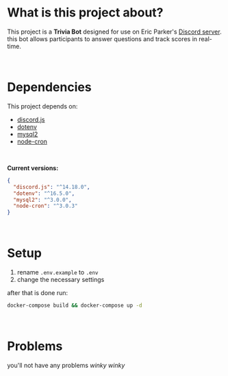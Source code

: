 # What is this project about?
This project is a **Trivia Bot** designed for use on Eric Parker's [Discord server](https://discord.gg/ericparker). this bot allows participants to answer questions and track scores in real-time.

<br>

# Dependencies
This project depends on:
* [discord.js](https://discord.js.org/)
* [dotenv](https://github.com/motdotla/dotenv)
* [mysql2](https://github.com/sidorares/node-mysql2)
* [node-cron](https://github.com/node-cron/node-cron)

<br>

**Current versions:**
```json
{
  "discord.js": "^14.18.0",
  "dotenv": "^16.5.0",
  "mysql2": "^3.0.0",
  "node-cron": "^3.0.3"
}
```

<br>

# Setup
1. rename `.env.example` to `.env`
2. change the necessary settings

after that is done run:

```bash
docker-compose build && docker-compose up -d
```

<br>

# Problems
you'll not have any problems _winky winky_
